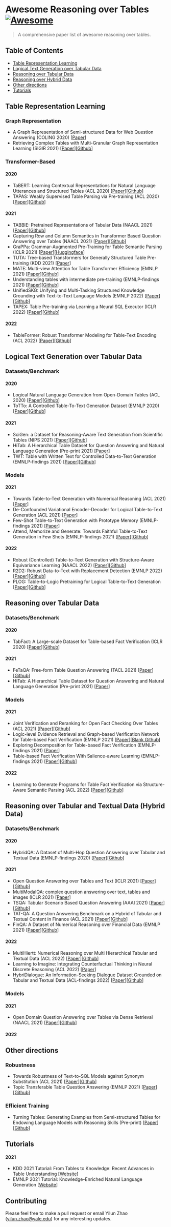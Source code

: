 # Awesome Reasoning over Tables [![Awesome](https://cdn.rawgit.com/sindresorhus/awesome/d7305f38d29fed78fa85652e3a63e154dd8e8829/media/badge.svg)](https://github.com/sindresorhus/awesome#readme)

> A comprehensive paper list of awesome reasoning over tables.

## Table of Contents

- [Table Representation Learning](#Table-Representation-Learning)
- [Logical Text Generation over Tabular Data](#Logical-Text-Generation-over-Tabular-Data)
- [Reasoning over Tabular Data](#Reasoning-over-Tabular-Data)
- [Reasoning over Hybrid Data](#Reasoning-over-Hybrid-Data)
- [Other directions](#Other-directions)
- [Tutorials](#Tutorials)

## Table Representation Learning
### Graph Representation
* A Graph Representation of Semi-structured Data for Web Question Answering (COLING 2020) [[Paper](https://aclanthology.org/2020.coling-main.5/)]
* Retrieving Complex Tables with Multi-Granular Graph Representation Learning (SIGIR 2021) [[Paper](https://arxiv.org/abs/2105.01736)][[Github](https://github.com/FeiWang96/GTR)] 

### Transformer-Based
#### 2020
* TaBERT: Learning Contextual Representations for Natural Language Utterances and Structured Tables (ACL 2020) [[Paper](https://aclanthology.org/2020.acl-main.745/)][[Github](https://github.com/facebookresearch/TaBERT)] 
* TAPAS: Weakly Supervised Table Parsing via Pre-training (ACL 2020) [[Paper](https://aclanthology.org/2020.acl-main.398/)][[Github](https://github.com/google-research/tapas)] 

#### 2021
* TABBIE: Pretrained Representations of Tabular Data (NAACL 2021) [[Paper](https://aclanthology.org/2021.naacl-main.270/)][[Github](https://github.com/SFIG611/tabbie)] 
* Capturing Row and Column Semantics in Transformer Based Question Answering over Tables (NAACL 2021) [[Paper](https://aclanthology.org/2021.naacl-main.96/)][[Github](https://github.com/IBM/row-column-intersection)] 
* GraPPa: Grammar-Augmented Pre-Training for Table Semantic Parsing (ICLR 2021) [[Paper](https://openreview.net/forum?id=kyaIeYj4zZ)][[Huggingface](https://huggingface.co/Salesforce/grappa_large_jnt)] 
* TUTA: Tree-based Transformers for Generally Structured Table Pre-training (KDD 2021) [[Paper](https://arxiv.org/abs/2010.12537)]
* MATE: Multi-view Attention for Table Transformer Efficiency (EMNLP 2021) [[Paper](https://aclanthology.org/2021.emnlp-main.600/)][[Github](https://github.com/google-research/tapas)] 
* Understanding tables with intermediate pre-training (EMNLP-findings 2021) [[Paper](https://aclanthology.org/2020.findings-emnlp.27/)][[Github](https://github.com/google-research/tapas)] 
* UnifiedSKG: Unifying and Multi-Tasking Structured Knowledge Grounding with Text-to-Text Language Models (EMNLP 2022) [[Paper](https://arxiv.org/pdf/2201.05966.pdf)][[Github](https://github.com/HKUNLP/UnifiedSKG)] 
* TAPEX: Table Pre-training via Learning a Neural SQL Executor (ICLR 2022) [[Paper](https://openreview.net/pdf?id=O50443AsCP)][[Github](https://github.com/microsoft/Table-Pretraining)] 

#### 2022
* TableFormer: Robust Transformer Modeling for Table-Text Encoding (ACL 2022) [[Paper](https://arxiv.org/pdf/2203.00274.pdf)][[Github](https://github.com/google-research/tapas/blob/master/TABLEFORMER.md)] 


## Logical Text Generation over Tabular Data
### Datasets/Benchmark
#### 2020
* Logical Natural Language Generation from Open-Domain Tables (ACL 2020) [[Paper](https://aclanthology.org/2020.acl-main.708/)][[Github](https://github.com/wenhuchen/LogicNLG)] 
* ToTTo: A Controlled Table-To-Text Generation Dataset (EMNLP 2020) [[Paper](https://aclanthology.org/2020.emnlp-main.89/)][[Github](https://github.com/google-research-datasets/totto)]

#### 2021
* SciGen: a Dataset for Reasoning-Aware Text Generation from Scientific Tables (NIPS 2021) [[Paper](https://openreview.net/forum?id=Jul-uX7EV_I)][[Github](https://github.com/UKPLab/SciGen)]
* HiTab: A Hierarchical Table Dataset for Question Answering and Natural Language Generation (Pre-print 2021) [[Paper](https://arxiv.org/abs/2108.06712)]
* TWT: Table with Written Text for Controlled Data-to-Text Generation (EMNLP-findings 2021) [[Paper](https://aclanthology.org/2021.findings-emnlp.107/)][[Github](https://github.com/tonyliangli/TWT)]

### Models
#### 2021
* Towards Table-to-Text Generation with Numerical Reasoning (ACL 2021) [[Paper](https://aclanthology.org/2021.acl-long.115/)]
* De-Confounded Variational Encoder-Decoder for Logical Table-to-Text Generation (ACL 2021) [[Paper](https://aclanthology.org/2021.acl-long.430/)]
* Few-Shot Table-to-Text Generation with Prototype Memory (EMNLP-findings 2021) [[Paper](https://aclanthology.org/2021.findings-emnlp.77/)]
* Attend, Memorize and Generate: Towards Faithful Table-to-Text Generation in Few Shots (EMNLP-findings 2021) [[Paper](https://aclanthology.org/2021.findings-emnlp.77/)][[Github](https://github.com/google-research-datasets/totto)]

#### 2022
* Robust (Controlled) Table-to-Text Generation with Structure-Aware Equivariance Learning (NAACL 2022) [[Paper](https://aclanthology.org/2022.naacl-main.371.pdf)][[Github](https://github.com/luka-group/Lattice)]
* R2D2: Robust Data-to-Text with Replacement Detection (EMNLP 2022) [[Paper](https://arxiv.org/pdf/2205.12467.pdf)][[Github](https://github.com/Yale-LILY/r2d2)]
* PLOG: Table-to-Logic Pretraining for Logical Table-to-Text Generation [[Paper](https://arxiv.org/pdf/2205.12697.pdf)][[Github](https://github.com/Aolius/logic-pretraining)]

## Reasoning over Tabular Data
### Datasets/Benchmark
#### 2020
* TabFact: A Large-scale Dataset for Table-based Fact Verification (ICLR 2020) [[Paper](https://openreview.net/forum?id=rkeJRhNYDH)][[Github](https://github.com/wenhuchen/Table-Fact-Checking)]

#### 2021
* FeTaQA: Free-form Table Question Answering (TACL 2021) [[Paper](https://arxiv.org/abs/2104.00369)][[Github](https://github.com/Yale-LILY/FeTaQA)]
* HiTab: A Hierarchical Table Dataset for Question Answering and Natural Language Generation (Pre-print 2021) [[Paper](https://arxiv.org/abs/2108.06712)]

### Models
#### 2021
* Joint Verification and Reranking for Open Fact Checking Over Tables (ACL 2021) [[Paper](https://aclanthology.org/2021.acl-long.529/)][[Github](https://github.com/facebookresearch/OpenTableFactChecking)]
* Logic-level Evidence Retrieval and Graph-based Verification Network for Table-based Fact Verification (EMNLP 2021) [[Paper](https://aclanthology.org/2021.emnlp-main.16/)][[Blank Github](https://github.com/qshi95/LERGV)]
* Exploring Decomposition for Table-based Fact Verification (EMNLP-findings 2021) [[Paper](https://aclanthology.org/2021.findings-emnlp.90/)]
* Table-based Fact Verification With Salience-aware Learning (EMNLP-findings 2021) [[Paper](https://aclanthology.org/2021.findings-emnlp.338/)][[Github]( luka-group/salience-aware-learning)]

#### 2022
* Learning to Generate Programs for Table Fact Verification via Structure-Aware Semantic Parsing (ACL 2022) [[Paper](https://aclanthology.org/2022.acl-long.525.pdf)][[Github](https://github.com/ousuixin/SASP)]

## Reasoning over Tabular and Textual Data (Hybrid Data)
### Datasets/Benchmark
#### 2020
* HybridQA: A Dataset of Multi-Hop Question Answering over Tabular and Textual Data (EMNLP-findings 2020) [[Paper](https://aclanthology.org/2020.findings-emnlp.91/)][[Github](https://github.com/wenhuchen/HybridQA)]

#### 2021
* Open Question Answering over Tables and Text (ICLR 2021) [[Paper](https://openreview.net/forum?id=MmCRswl1UYl)][[Github](https://github.com/wenhuchen/OTT-QA)]
* MultiModalQA: complex question answering over text, tables and images (ICLR 2021) [[Paper](https://openreview.net/forum?id=ee6W5UgQLa)]
* TSQA: Tabular Scenario Based Question Answering (AAAI 2021) [[Paper](https://arxiv.org/abs/2101.11429)][[Github](https://github.com/nju-websoft/TSQA)]
* TAT-QA: A Question Answering Benchmark on a Hybrid of Tabular and Textual Content in Finance (ACL 2021) [[Paper](https://aclanthology.org/2021.acl-long.254/)][[Github](https://github.com/NExTplusplus/tat-qa)]
* FinQA: A Dataset of Numerical Reasoning over Financial Data (EMNLP 2021) [[Paper](https://aclanthology.org/2021.emnlp-main.300/)][[Github](https://github.com/czyssrs/FinQA)]

#### 2022
* MultiHiertt: Numerical Reasoning over Multi Hierarchical Tabular and Textual Data (ACL 2022) [[Paper](https://aclanthology.org/2022.acl-long.454.pdf)][[Github](https://github.com/psunlpgroup/MultiHiertt)]
* Learning to Imagine: Integrating Counterfactual Thinking in Neural Discrete Reasoning (ACL 2022) [[Paper](https://aclanthology.org/2022.acl-long.5.pdf)]
* HybriDialogue: An Information-Seeking Dialogue Dataset Grounded on Tabular and Textual Data (ACL-findings 2022) [[Paper](https://aclanthology.org/2022.findings-acl.41.pdf)][[Github](https://github.com/entitize/HybridDialogue)]


### Models
#### 2021
* Open Domain Question Answering over Tables via Dense Retrieval (NAACL 2021) [[Paper](https://aclanthology.org/2021.naacl-main.43/)][[Github](https://github.com/google-research/tapas)]

#### 2022

## Other directions
### Robustness
* Towards Robustness of Text-to-SQL Models against Synonym Substitution (ACL 2021) [[Paper](https://aclanthology.org/2021.acl-long.195/)][[Github](https://github.com/ygan/Spider-Syn)]
* Topic Transferable Table Question Answering (EMNLP 2021) [[Paper](https://aclanthology.org/2021.emnlp-main.342/)][[Github](https://github.com/IBM/T3QA)]
### Efficient Training
* Turning Tables: Generating Examples from Semi-structured Tables for Endowing Language Models with Reasoning Skills (Pre-print) [[Paper](https://arxiv.org/abs/2107.07261)][[Github](https://github.com/oriyor/turning_tables)]

## Tutorials
#### 2021
* KDD 2021 Tutorial: From Tables to Knowledge: Recent Advances in Table Understanding [[Website](https://usc-isi-i2.github.io/KDD21Tutorial/index.html)]
* EMNLP 2021 Tutorial: Knowledge-Enriched Natural Language Generation [[Website](https://kenlg-tutorial.github.io/)]

## Contributing
Please feel free to make a pull request or email Yilun Zhao (yilun.zhao@yale.edu) for any interesting updates.
